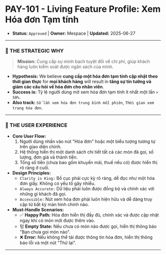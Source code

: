 # PAY-101 - Living Feature Profile: Xem Hóa đơn Tạm tính

- **Status:** `Approved` | **Owner:** Mespace | **Updated:** 2025-06-27

---

### 🎯 THE STRATEGIC WHY
> **Mission:** Cung cấp sự minh bạch tuyệt đối về chi phí, giúp khách hàng luôn kiểm soát được ngân sách của mình.

- **Hypothesis:** We believe **cung cấp một hóa đơn tạm tính cập nhật theo thời gian thực** for **mọi khách hàng** will result in **tăng sự tin tưởng và giảm các câu hỏi về hóa đơn cho nhân viên**.
- **Success is:** Tỷ lệ người dùng mở xem hóa đơn tạm tính ít nhất một lần `> 50%`.
- **Also track:** `Số lần xem hóa đơn trung bình mỗi phiên`, `Thời gian xem trang hóa đơn`.

---

### 🎨 THE USER EXPERIENCE
- **Core User Flow:**
    1.  Người dùng nhấn vào nút "Hóa đơn" hoặc một biểu tượng tương tự trên giao diện chính.
    2.  Hệ thống hiển thị một danh sách chi tiết tất cả các món đã gọi, số lượng, đơn giá và thành tiền.
    3.  Tổng số tiền (chưa bao gồm khuyến mãi, thuế nếu có) được hiển thị rõ ràng ở cuối.
- **Design Principles:**
    - `Clarity is King:` Bố cục phải cực kỳ rõ ràng, dễ đọc như một hóa đơn giấy. Không có yếu tố gây nhiễu.
    - `Always Accurate:` Dữ liệu phải luôn được đồng bộ và chính xác với những gì khách đã gọi.
    - `Accessible:` Nút xem hóa đơn phải luôn hiện hữu và dễ dàng truy cập từ bất kỳ màn hình chính nào.
- **Must-Handle Scenarios:**
    - ✅ **Happy Path:** Hóa đơn hiển thị đầy đủ, chính xác và được cập nhật ngay khi có món mới được thêm vào.
    - 텅 **Empty State:** Nếu chưa có món nào được gọi, hiển thị thông báo "Bạn chưa gọi món nào".
    - ❌ **Error:** Nếu không thể tải được thông tin hóa đơn, hiển thị thông báo lỗi và một nút "Thử lại".

---
